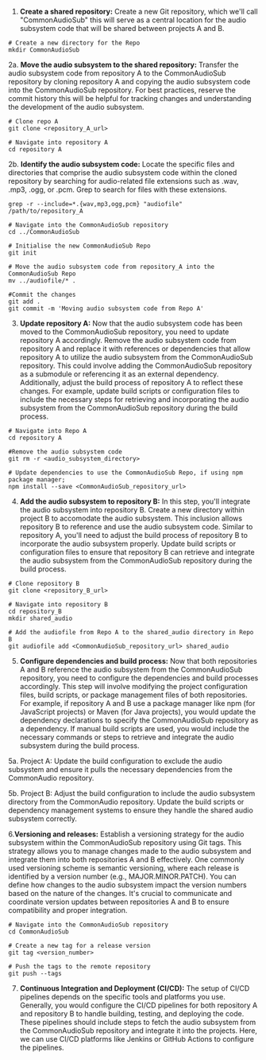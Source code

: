 1. **Create a shared repository:** 
Create a new Git repository, which we'll call 
"CommonAudioSub" this will serve as a central location for the audio
subsystem code that will be shared between projects A and B. 
```
# Create a new directory for the Repo
mkdir CommonAudioSub
```
2a. **Move the audio subsystem to the shared repository:** Transfer the 
audio subsystem code from repository A to the CommonAudioSub repository by cloning repository A and copying the audio subsystem code into the CommonAudioSub repository. 
For best practices, reserve the commit history this will be helpful for tracking changes and understanding the development of the audio subsystem.
```
# Clone repo A
git clone <repository_A_url>

# Navigate into repository A
cd repository A
```
2b. **Identify the audio subsystem code:** Locate the specific files and directories that comprise the audio subsystem code within the cloned repository by searching for audio-related file extensions such as .wav, .mp3, .ogg, or .pcm. Grep to search for files with these extensions. 
```
grep -r --include=*.{wav,mp3,ogg,pcm} "audiofile" /path/to/repository_A

# Navigate into the CommonAudioSub repository
cd ../CommonAudioSub

# Initialise the new CommonAudioSub Repo
git init

# Move the audio subsystem code from repository_A into the CommonAudioSub Repo
mv ../audiofile/* .

#Commit the changes
git add .
git commit -m 'Moving audio subsystem code from Repo A'
```
3. **Update repository A:** Now that the audio subsystem code has been moved to the 
CommonAudioSub repository, you need to update repository A accordingly. Remove the 
audio subsystem code from repository A and replace it with references or 
dependencies that allow repository A to utilize the audio subsystem from the 
CommonAudioSub repository. This could involve adding the CommonAudioSub repository as a 
submodule or referencing it as an external dependency. Additionally, adjust the build 
process of repository A to reflect these changes. For example, update build scripts or 
configuration files to include the necessary steps for retrieving and incorporating the 
audio subsystem from the CommonAudioSub repository during the build process.
```
# Navigate into Repo A
cd repository A

#Remove the audio subsystem code
git rm -r <audio_subsystem_directory>

# Update dependencies to use the CommonAudioSub Repo, if using npm package manager;
npm install --save <CommonAudioSub_repository_url>
```
4. **Add the audio subsystem to repository B:** In this step, you'll integrate the audio 
subsystem into repository B. Create a new directory within project B to accomodate the audio subsystem. This inclusion allows repository B to reference and use 
the audio subsystem code. Similar to repository A, you'll need to adjust the build 
process of repository B to incorporate the audio subsystem properly. Update build 
scripts or configuration files to ensure that repository B can retrieve and integrate the 
audio subsystem from the CommonAudioSub repository during the build process.
```
# Clone repository B
git clone <repository_B_url>

# Navigate into repository B
cd repository_B
mkdir shared_audio

# Add the audiofile from Repo A to the shared_audio directory in Repo B
git audiofile add <CommonAudioSub_repository_url> shared_audio
```
5. **Configure dependencies and build process:** Now that both repositories A and B 
reference the audio subsystem from the CommonAudioSub repository, you need to 
configure the dependencies and build processes accordingly. This step will involve 
modifying the project configuration files, build scripts, or package management files 
of both repositories. For example, if repository A and B use a package manager like 
npm (for JavaScript projects) or Maven (for Java projects), you would update the 
dependency declarations to specify the CommonAudioSub repository as a dependency. If 
manual build scripts are used, you would include the necessary commands or steps to 
retrieve and integrate the audio subsystem during the build process.

5a. Project A: Update the build configuration to exclude the audio subsystem and ensure it pulls the necessary dependencies from the CommonAudio repository.

5b. Project B: Adjust the build configuration to include the audio subsystem directory from the CommonAudio repository. Update the build scripts or dependency management systems to ensure they handle the shared audio subsystem correctly.

6.**Versioning and releases:** Establish a versioning strategy for the audio subsystem 
within the CommonAudioSub repository using Git tags. This strategy allows you to manage changes made 
to the audio subsystem and integrate them into both repositories A and B effectively. 
One commonly used versioning scheme is semantic versioning, where each release is 
identified by a version number (e.g., MAJOR.MINOR.PATCH). You can define how 
changes to the audio subsystem impact the version numbers based on the nature of the 
changes. It's crucial to communicate and coordinate version updates between 
repositories A and B to ensure compatibility and proper integration.
```
# Navigate into the CommonAudioSub repository
cd CommonAudioSub

# Create a new tag for a release version
git tag <version_number>

# Push the tags to the remote repository
git push --tags
```
7. **Continuous Integration and Deployment (CI/CD):** The setup of CI/CD pipelines depends on the specific tools and platforms you use. Generally, 
you would configure the CI/CD pipelines for both repository A and repository B to handle 
building, testing, and deploying the code. These pipelines should include steps to fetch the 
audio subsystem from the CommonAudioSub repository and integrate it into the projects. Here, we can use CI/CD platforms like Jenkins or GitHub Actions to configure the pipelines. 
